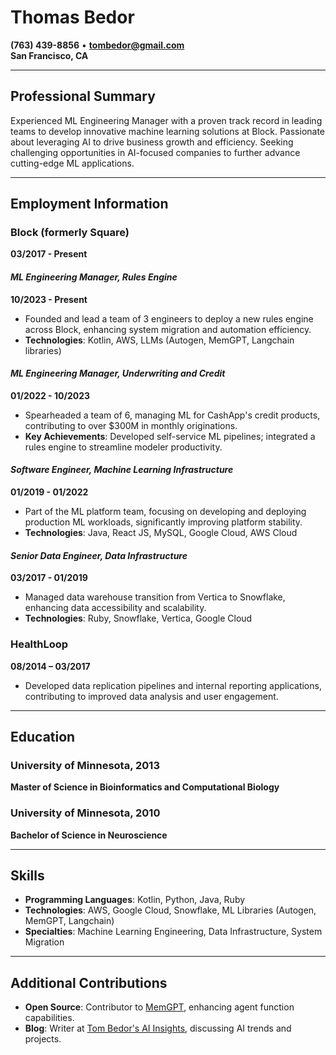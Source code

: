 # Thomas Bedor
**(763) 439-8856** • **[tombedor@gmail.com](mailto:tombedor@gmail.com)**  
**San Francisco, CA**

---

## Professional Summary
Experienced ML Engineering Manager with a proven track record in leading teams to develop innovative machine learning solutions at Block. Passionate about leveraging AI to drive business growth and efficiency. Seeking challenging opportunities in AI-focused companies to further advance cutting-edge ML applications.

---

## Employment Information
### Block (formerly Square)
**03/2017 - Present**

#### _ML Engineering Manager, Rules Engine_
**10/2023 - Present**
- Founded and lead a team of 3 engineers to deploy a new rules engine across Block, enhancing system migration and automation efficiency.
- **Technologies**: Kotlin, AWS, LLMs (Autogen, MemGPT, Langchain libraries)

#### _ML Engineering Manager, Underwriting and Credit_
**01/2022 - 10/2023**
- Spearheaded a team of 6, managing ML for CashApp's credit products, contributing to over $300M in monthly originations.
- **Key Achievements**: Developed self-service ML pipelines; integrated a rules engine to streamline modeler productivity.

#### _Software Engineer, Machine Learning Infrastructure_
**01/2019 - 01/2022**
- Part of the ML platform team, focusing on developing and deploying production ML workloads, significantly improving platform stability.
- **Technologies**: Java, React JS, MySQL, Google Cloud, AWS Cloud

#### _Senior Data Engineer, Data Infrastructure_
**03/2017 - 01/2019**
- Managed data warehouse transition from Vertica to Snowflake, enhancing data accessibility and scalability.
- **Technologies**: Ruby, Snowflake, Vertica, Google Cloud

### HealthLoop
**08/2014 – 03/2017**
- Developed data replication pipelines and internal reporting applications, contributing to improved data analysis and user engagement.

---

## Education
### University of Minnesota, 2013
**Master of Science in Bioinformatics and Computational Biology**

### University of Minnesota, 2010
**Bachelor of Science in Neuroscience**

---

## Skills
- **Programming Languages**: Kotlin, Python, Java, Ruby
- **Technologies**: AWS, Google Cloud, Snowflake, ML Libraries (Autogen, MemGPT, Langchain)
- **Specialties**: Machine Learning Engineering, Data Infrastructure, System Migration

---

## Additional Contributions
- **Open Source**: Contributor to [MemGPT](https://github.com/cpacker/MemGPT), enhancing agent function capabilities.
- **Blog**: Writer at [Tom Bedor's AI Insights](https://tombedor.github.io/), discussing AI trends and projects.
